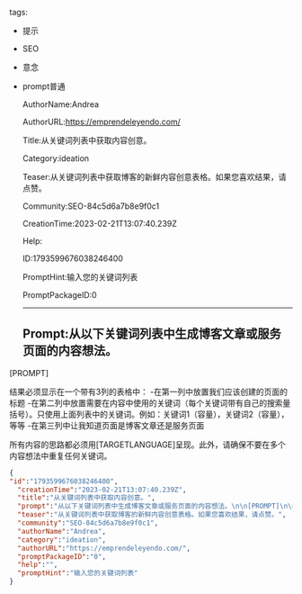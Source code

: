   tags: 
- 提示
- SEO
- 意念
- prompt普通

  AuthorName:Andrea

  AuthorURL:https://emprendeleyendo.com/

  Title:从关键词列表中获取内容创意。

  Category:ideation

  Teaser:从关键词列表中获取博客的新鲜内容创意表格。如果您喜欢结果，请点赞。

  Community:SEO-84c5d6a7b8e9f0c1

  CreationTime:2023-02-21T13:07:40.239Z

  Help:

  ID:1793599676038246400

  PromptHint:输入您的关键词列表

  PromptPackageID:0

  ---

  ## Prompt:从以下关键词列表中生成博客文章或服务页面的内容想法。

[PROMPT]

结果必须显示在一个带有3列的表格中：
-在第一列中放置我们应该创建的页面的标题
-在第二列中放置需要在内容中使用的关键词（每个关键词带有自己的搜索量括号）。只使用上面列表中的关键词。例如：关键词1（容量），关键词2（容量），等等
-在第三列中让我知道页面是博客文章还是服务页面

所有内容的思路都必须用[TARGETLANGUAGE]呈现。此外，请确保不要在多个内容想法中重复任何关键词。

  ```json
  {
  "id":"1793599676038246400",
    "creationTime":"2023-02-21T13:07:40.239Z",
    "title":"从关键词列表中获取内容创意。",
    "prompt":"从以下关键词列表中生成博客文章或服务页面的内容想法。\n\n[PROMPT]\n\n结果必须显示在一个带有3列的表格中：\n-在第一列中放置我们应该创建的页面的标题\n-在第二列中放置需要在内容中使用的关键词（每个关键词带有自己的搜索量括号）。只使用上面列表中的关键词。例如：关键词1（容量），关键词2（容量），等等\n-在第三列中让我知道页面是博客文章还是服务页面\n\n所有内容的思路都必须用[TARGETLANGUAGE]呈现。此外，请确保不要在多个内容想法中重复任何关键词。",
    "teaser":"从关键词列表中获取博客的新鲜内容创意表格。如果您喜欢结果，请点赞。",
    "community":"SEO-84c5d6a7b8e9f0c1",
    "authorName":"Andrea",
    "category":"ideation",
    "authorURL":"https://emprendeleyendo.com/",
    "promptPackageID":"0",
    "help":"",
    "promptHint":"输入您的关键词列表"
  }
  ```
